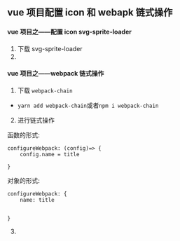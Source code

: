 ## vue 项目配置 icon 和 webapk 链式操作

#### vue 项目之——配置 icon svg-sprite-loader

1. 下载 svg-sprite-loader
2.

#### vue 项目之——webpack 链式操作

1. 下载 `webpack-chain`

- `yarn add webpack-chain`或者`npm i webpack-chain`

2. 进行链式操作

函数的形式:

```
configureWebpack: (config)=> {
    config.name = title

}
```

对象的形式:

```
configureWebpack: {
    name: title


}
```

3.
